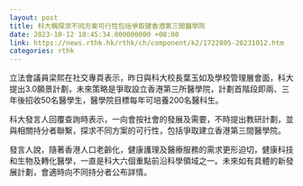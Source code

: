 ```yaml
---
layout: post
title: 科大稱探求不同方案可行性包括爭取建香港第三間醫學院
date: 2023-10-12 10:45:34.000000000 +08:00
link: https://news.rthk.hk/rthk/ch/component/k2/1722805-20231012.htm
categories: rthk
---
```


立法會議員梁熙在社交專頁表示，昨日與科大校長葉玉如及學校管理層會面，科大提出3.0願景計劃，未來策略是爭取設立香港第三所醫學院，計劃首階段即兩、三年後招收50名醫學生，醫學院目標每年可培養200名醫科生。

科大發言人回覆查詢時表示，一向會按社會的發展及需要，不時提出教研計劃，並與相關持分者聯繫，探求不同方案的可行性，包括爭取建立香港第三間醫學院。

發言人說，隨著香港人口老齡化，健康護理及醫療服務的需求更形迫切，健康科技和生物及轉化醫學，一直是科大六個重點前沿科學領域之一。未來如有具體的新發展計劃，會適時向不同持分者公布詳情。
